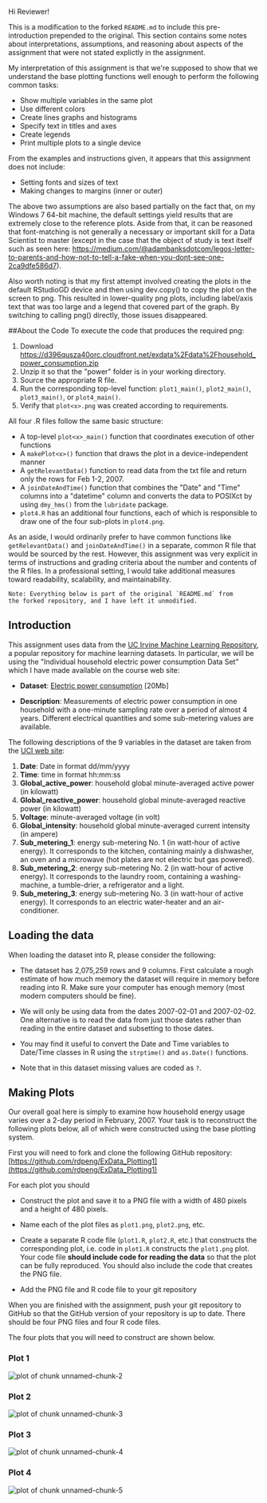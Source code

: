 Hi Reviewer!

This is a modification to the forked `README.md` to include this pre-introduction prepended to the original.  This section contains some notes about interpretations, assumptions, and reasoning about aspects of the assignment that were not stated explictly in the assignment.

My interpretation of this assignment is that we're supposed to show that we understand the base plotting functions well enough to perform the following common tasks:
* Show multiple variables in the same plot
* Use different colors
* Create lines graphs and histograms
* Specify text in titles and axes
* Create legends
* Print multiple plots to a single device

From the examples and instructions given, it appears that this assignment does not include:
* Setting fonts and sizes of text
* Making changes to margins (inner or outer)

The above two assumptions are also based partially on the fact that, on my Windows 7 64-bit machine, the default settings yield results that are extremely close to the reference plots.  Aside from that, it can be reasoned that font-matching is not generally a necessary or important skill for a Data Scientist to master (except in the case that the object of study is text itself such as seen here: https://medium.com/@adambanksdotcom/legos-letter-to-parents-and-how-not-to-tell-a-fake-when-you-dont-see-one-2ca9dfe586d7).

Also worth noting is that my first attempt involved creating the plots in the default RStudioGD device and then using dev.copy() to copy the plot on the screen to png.  This resulted in lower-quality png plots, including label/axis text that was too large and a legend that covered part of the graph.  By switching to calling png() directly, those issues disappeared.

##About the Code
To execute the code that produces the required png:

1. Download <https://d396qusza40orc.cloudfront.net/exdata%2Fdata%2Fhousehold_power_consumption.zip>
2. Unzip it so that the "power" folder is in your working directory.
3. Source the appropriate R file.
4. Run the corresponding top-level function: `plot1_main()`, `plot2_main()`, `plot3_main()`, or `plot4_main()`.
5. Verify that `plot<x>.png` was created according to requirements.


All four .R files follow the same basic structure:
* A top-level `plot<x>_main()` function that coordinates execution of other functions
* A `makePlot<x>()` function that draws the plot in a device-independent manner
* A `getRelevantData()` function to read data from the txt file and return only the rows for Feb 1-2, 2007.
* A `joinDateAndTime()` function that combines the "Date" and "Time" columns into a "datetime" column and converts the data to POSIXct by using `dmy_hms()` from the `lubridate` package.
* `plot4.R` has an additional four functions, each of which is responsible to draw one of the four sub-plots in `plot4.png`.


As an aside, I would ordinarily prefer to have common functions like `getRelevantData()` and `joinDateAndTime()` in a separate, common R file that would be sourced by the rest.  However, this assignment was very explicit in terms of instructions and grading criteria about the number and contents of the R files.  In a professional setting, I would take additional measures toward readability, scalability, and maintainability.


```
Note: Everything below is part of the original `README.md` from 
the forked repository, and I have left it unmodified.
```
## Introduction

This assignment uses data from
the <a href="http://archive.ics.uci.edu/ml/">UC Irvine Machine
Learning Repository</a>, a popular repository for machine learning
datasets. In particular, we will be using the "Individual household
electric power consumption Data Set" which I have made available on
the course web site:


* <b>Dataset</b>: <a href="https://d396qusza40orc.cloudfront.net/exdata%2Fdata%2Fhousehold_power_consumption.zip">Electric power consumption</a> [20Mb]

* <b>Description</b>: Measurements of electric power consumption in
one household with a one-minute sampling rate over a period of almost
4 years. Different electrical quantities and some sub-metering values
are available.


The following descriptions of the 9 variables in the dataset are taken
from
the <a href="https://archive.ics.uci.edu/ml/datasets/Individual+household+electric+power+consumption">UCI
web site</a>:

<ol>
<li><b>Date</b>: Date in format dd/mm/yyyy </li>
<li><b>Time</b>: time in format hh:mm:ss </li>
<li><b>Global_active_power</b>: household global minute-averaged active power (in kilowatt) </li>
<li><b>Global_reactive_power</b>: household global minute-averaged reactive power (in kilowatt) </li>
<li><b>Voltage</b>: minute-averaged voltage (in volt) </li>
<li><b>Global_intensity</b>: household global minute-averaged current intensity (in ampere) </li>
<li><b>Sub_metering_1</b>: energy sub-metering No. 1 (in watt-hour of active energy). It corresponds to the kitchen, containing mainly a dishwasher, an oven and a microwave (hot plates are not electric but gas powered). </li>
<li><b>Sub_metering_2</b>: energy sub-metering No. 2 (in watt-hour of active energy). It corresponds to the laundry room, containing a washing-machine, a tumble-drier, a refrigerator and a light. </li>
<li><b>Sub_metering_3</b>: energy sub-metering No. 3 (in watt-hour of active energy). It corresponds to an electric water-heater and an air-conditioner.</li>
</ol>

## Loading the data





When loading the dataset into R, please consider the following:

* The dataset has 2,075,259 rows and 9 columns. First
calculate a rough estimate of how much memory the dataset will require
in memory before reading into R. Make sure your computer has enough
memory (most modern computers should be fine).

* We will only be using data from the dates 2007-02-01 and
2007-02-02. One alternative is to read the data from just those dates
rather than reading in the entire dataset and subsetting to those
dates.

* You may find it useful to convert the Date and Time variables to
Date/Time classes in R using the `strptime()` and `as.Date()`
functions.

* Note that in this dataset missing values are coded as `?`.


## Making Plots

Our overall goal here is simply to examine how household energy usage
varies over a 2-day period in February, 2007. Your task is to
reconstruct the following plots below, all of which were constructed
using the base plotting system.

First you will need to fork and clone the following GitHub repository:
[https://github.com/rdpeng/ExData_Plotting1](https://github.com/rdpeng/ExData_Plotting1)


For each plot you should

* Construct the plot and save it to a PNG file with a width of 480
pixels and a height of 480 pixels.

* Name each of the plot files as `plot1.png`, `plot2.png`, etc.

* Create a separate R code file (`plot1.R`, `plot2.R`, etc.) that
constructs the corresponding plot, i.e. code in `plot1.R` constructs
the `plot1.png` plot. Your code file **should include code for reading
the data** so that the plot can be fully reproduced. You should also
include the code that creates the PNG file.

* Add the PNG file and R code file to your git repository

When you are finished with the assignment, push your git repository to
GitHub so that the GitHub version of your repository is up to
date. There should be four PNG files and four R code files.


The four plots that you will need to construct are shown below. 


### Plot 1


![plot of chunk unnamed-chunk-2](figure/unnamed-chunk-2.png) 


### Plot 2

![plot of chunk unnamed-chunk-3](figure/unnamed-chunk-3.png) 


### Plot 3

![plot of chunk unnamed-chunk-4](figure/unnamed-chunk-4.png) 


### Plot 4

![plot of chunk unnamed-chunk-5](figure/unnamed-chunk-5.png) 

